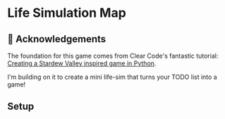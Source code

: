 # Life Simulation Map

## 🙏 Acknowledgements

The foundation for this game comes from Clear Code's fantastic tutorial: [Creating a Stardew Valley inspired game in Python](https://www.youtube.com/watch?v=T4IX36sP_0c&t=0s).

I'm building on it to create a mini life-sim that turns your TODO list into a game!

## Setup

